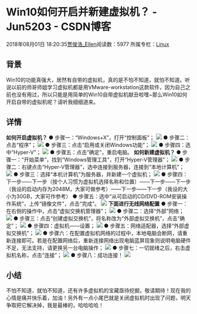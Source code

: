 # Win10如何开启并新建虚拟机？ - Jun5203 - CSDN博客
2018年08月01日 18:20:35[贾俊浩_Ellen](https://me.csdn.net/Ellen5203)阅读数：5977
所属专栏：[Linux](https://blog.csdn.net/column/details/25476.html)
## 背景
Win10的功能真强大，居然有自带的虚拟机，真的是不怕不知道，就怕不知道。听说以前的师哥师姐学习虚拟机都是用VMware-workstation这款软件，因为自己之前也没有用过，所以只能是用简单的Win10自带虚拟机献丑啦嘿~那么Win10如何开启自带的虚拟机呢？请听我细细道来。
## 详情
**如何开启虚拟机？**
● 步骤一：“Windows+X”，打开“控制面板”； 
![](https://img-blog.csdn.net/2018072518513488)
● 步骤二：点击“程序”； 
![](https://img-blog.csdn.net/20180725185325233?)
● 步骤三：点击“启用或关闭Windows功能”； 
![](https://img-blog.csdn.net/2018072518541151)
● 步骤四：选中“Hyper-V”； 
![](https://img-blog.csdn.net/20180725185432372)
● 步骤五：点击“确定”，重启电脑。
**如何新建虚拟机？**
● 步骤一：“开始菜单”，找到“Windows管理工具”，打开“Hyper-V管理器”； 
![](https://img-blog.csdn.net/20180725190154402)
● 步骤二：右键点击“Hyper-V管理器”，选中连接到服务器，连接到“本地计算机”； 
![](https://img-blog.csdn.net/20180725190429662)
● 步骤三：选择“本机计算机”为服务器，并新建一个虚拟机； 
![](https://img-blog.csdn.net/20180725210331901)
● 步骤四：下一步——下一步（按个人习惯为虚拟机选择名称和位置）——下一步——下一步（我设的启动内存为2048M，大家可做参考）——下一步——下一步（我设的大小为30GB，大家可作参考） 
● 步骤五：选中“从可启动的CD/DVD-ROM安装操作系统”，上传“镜像文件”，点击“完成”。 
![](https://img-blog.csdn.net/20180725210801558)
**下面进行无线网络配置**
● 步骤一：在右侧的操作中，点击“虚拟交换机管理器”； 
![](https://img-blog.csdn.net/20180725210945643)
● 步骤二：选择“外部”网络； 
![](https://img-blog.csdn.net/20180725211009796)
● 步骤三：点击“创建虚拟交换机”，将名称改为“外部虚拟交换机”，点击“确定”； 
![](https://img-blog.csdn.net/20180725211025185)
● 步骤四：虚拟机——设置； 
![](https://img-blog.csdn.net/20180726180244786)
● 步骤五：网络适配器，选择“外部虚拟交换机”； 
![](https://img-blog.csdn.net/20180726180253471)
● 步骤六：在配置虚拟机网络的过程中，本地电脑会断网，请重新连接即可。若是在配置网络后，重新连接网络出现电脑蓝屏现象则说明电脑硬件不足，无法支持，请更换另一台电脑操作； 
![](https://img-blog.csdn.net/20180725211035728)
● 步骤七：一切就绪之后，右击虚拟机名称，点击“连接”； 
![](https://img-blog.csdn.net/2018072521104611)
● 步骤八：成功连接！ 
![](https://img-blog.csdn.net/20180726173529523)
## 小结
不怕不知道，就怕不知道，还有许多虚拟机的宝藏亟待挖掘，敬请期待！现在我的心情是痛并快乐着，加油！另外有一点小尾巴就是关闭虚拟机时出现了问题，明天争取把它解决掉，我是最棒的，哈哈哈哈！
